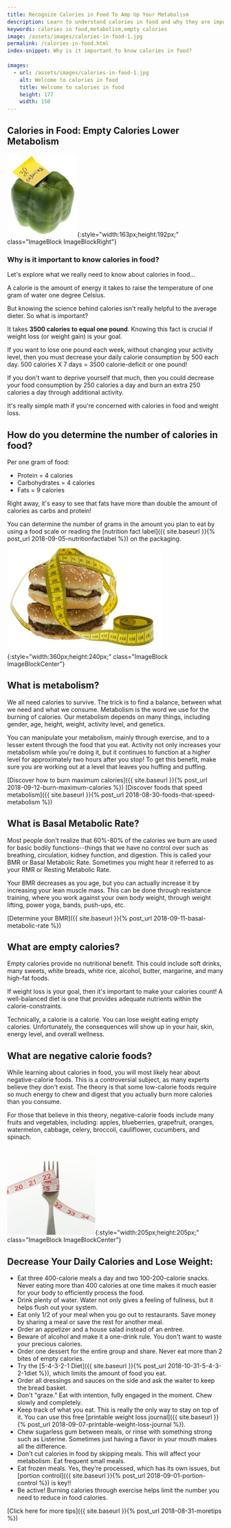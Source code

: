 ```yaml
---
title: Recognize Calories in Food To Amp Up Your Metabolism
description: Learn to understand calories in food and why they are important. Know which foods will boost your metabolism and which foods provide empty calories.
keywords: calories in food,metabolism,empty calories
image: /assets/images/calories-in-food-1.jpg
permalink: /calories-in-food.html
index-snippet: Why is it important to know calories in food?

images:
  - url: /assets/images/calories-in-food-1.jpg
    alt: Welcome to calories in food
    title: Welcome to calories in food
    height: 177
    width: 150
---
```


## Calories in Food: Empty Calories Lower Metabolism

![Welcome to calories in food](/assets/images/calories-in-food-1.jpg){:style="width:163px;height:192px;" class="ImageBlock ImageBlockRight"}
### Why is it important to know calories in food?
Let's explore what we really need to know about calories in food...

A calorie is the amount of energy it takes to raise the temperature of one gram of water one degree Celsius. 

But knowing the science behind calories isn't really helpful to the average dieter. So what is important?

It takes __3500 calories to equal one pound__. Knowing this fact is crucial if weight loss (or weight gain) is your goal. 

If you want to lose one pound each week, without changing your activity level, then you must decrease your daily calorie consumption by 500 each day. 500 calories X 7 days = 3500 calorie-deficit or one pound!

If you don't want to deprive yourself that much, then you could decrease your food consumption by 250 calories a day and burn an extra 250 calories a day through additional activity. 

It's really simple math if you're concerned with calories in food and weight loss.

## How do you determine the number of calories in food?
Per one gram of food:

* Protein = 4 calories
* Carbohydrates = 4 calories
* Fats = 9 calories

Right away, it's easy to see that fats have more than double the amount of calories as carbs and protein!

You can determine the number of grams in the amount you plan to eat by using a food scale or reading the [nutrition fact label]({{ site.baseurl }}{% post_url 2018-09-05-nutritionfactlabel %}) on the packaging.

![Welcome to calories in food](/assets/images/calories-in-food-2.jpg){:style="width:360px;height:240px;" class="ImageBlock ImageBlockCenter"}

## What is metabolism?
We all need calories to survive. The trick is to find a balance, between what we need and what we consume. Metabolism is the word we use for the burning of calories. Our metabolism depends on many things, including gender, age, height, weight, activity level, and genetics.

You can manipulate your metabolism, mainly through exercise, and to a lesser extent through the food that you eat. Activity not only increases your metabolism while you're doing it, but it continues to function at a higher level for approximately two hours after you stop! To get this benefit, make sure you are working out at a level that leaves you huffing and puffing.

[Discover how to burn maximum calories]({{ site.baseurl }}{% post_url 2018-09-12-burn-maximum-calories %})
[Discover foods that speed metabolism]({{ site.baseurl }}{% post_url 2018-08-30-foods-that-speed-metabolism %})

## What is Basal Metabolic Rate?
Most people don't realize that 60%-80% of the calories we burn are used for basic bodily functions--things that we have no control over such as breathing, circulation, kidney function, and digestion. This is called your BMR or Basal Metabolic Rate. Sometimes you might hear it referred to as your RMR or Resting Metabolic Rate.

Your BMR decreases as you age, but you can actually increase it by increasing your lean muscle mass. This can be done through resistance training, where you work against your own body weight, through weight lifting, power yoga, bands, push-ups, etc.

[Determine your BMR]({{ site.baseurl }}{% post_url 2018-09-11-basal-metabolic-rate %})

## What are empty calories?
Empty calories provide no nutritional benefit. This could include soft drinks, many sweets, white breads, white rice, alcohol, butter, margarine, and many high-fat foods.

If weight loss is your goal, then it's important to make your calories count! A well-balanced diet is one that provides adequate nutrients within the calorie-constraints.

Technically, a calorie is a calorie. You can lose weight eating empty calories. Unfortunately, the consequences will show up in your hair, skin, energy level, and overall wellness.

## What are negative calorie foods?
While learning about calories in food, you will most likely hear about negative-calorie foods. This is a controversial subject, as many experts believe they don't exist. The theory is that some low-calorie foods require so much energy to chew and digest that you actually burn more calories than you consume.

For those that believe in this theory, negative-calorie foods include many fruits and vegetables, including: apples, blueberries, grapefruit, oranges, watermelon, cabbage, celery, broccoli, cauliflower, cucumbers, and spinach.

![Welcome to calories in food](/assets/images/size1.jpg){:style="width:205px;height:205px;" class="ImageBlock ImageBlockCenter"}

## Decrease Your Daily Calories and Lose Weight:
* Eat three 400-calorie meals a day and two 100-200-calorie snacks. Never eating more than 400 calories at one time makes it much easier for your body to efficiently process the food.
* Drink plenty of water. Water not only gives a feeling of fullness, but it helps flush out your system.
* Eat only 1/2 of your meal when you go out to restaurants. Save money by sharing a meal or save the rest for another meal.  
* Order an appetizer and a house salad instead of an entree.
* Beware of alcohol and make it a one-drink rule. You don't want to waste your precious calories.
* Order one dessert for the entire group and share. Never eat more than 2 bites of empty calories.
* Try the [5-4-3-2-1 Diet]({{ site.baseurl }}{% post_url 2018-10-31-5-4-3-2-1diet %}), which limits the amount of food you eat.
* Order all dressings and sauces on the side and ask the waiter to keep the bread basket.
* Don't "graze." Eat with intention, fully engaged in the moment. Chew slowly and completely.
* Keep track of what you eat. This is really the only way to stay on top of it. You can use this free [printable weight loss journal]({{ site.baseurl }}{% post_url 2018-09-07-printable-weight-loss-journal %}).
* Chew sugarless gum between meals, or rinse with something strong such as Listerine. Sometimes just having a flavor in your mouth makes all the difference.
* Don't cut calories in food by skipping meals. This will affect your metabolism. Eat frequent small meals.
* Eat frozen meals. Yes, they're processed, which has its own issues, but [portion control]({{ site.baseurl }}{% post_url 2018-09-01-portion-control %}) is key!!
* Be active! Burning calories through exercise helps limit the number you need to reduce in food calories.

[Click here for more tips]({{ site.baseurl }}{% post_url 2018-08-31-moretips %})
